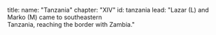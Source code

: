title: 
    name: "Tanzania"
    chapter: "XIV"
id: tanzania
lead: "Lazar (L) and Marko (M) came to southeastern<br>Tanzania, reaching the border with Zambia."